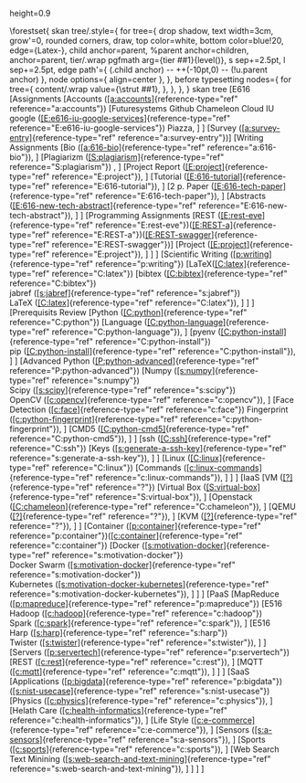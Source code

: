 height=0.9

\forestset{
  skan tree/.style={
    for tree={
      drop shadow,
      text width=3cm,
      grow'=0,
      rounded corners,
      draw,
      top color=white,
      bottom color=blue!20,
      edge={Latex-},
      child anchor=parent,
      %parent anchor=children,
      anchor=parent,
      tier/.wrap pgfmath arg={tier ##1}{level()},
      s sep+=2.5pt,
      l sep+=2.5pt,
      edge path'={
        (.child anchor) -- ++(-10pt,0) -- (!u.parent anchor)
      },
      node options={ align=center },
    },
    before typesetting nodes={
      for tree={
        content/.wrap value={\strut ##1},
      },
    },
  },
}
skan tree \[E616 \[Assignments \[Accounts
([\[a:accounts\]](#a:accounts){reference-type="ref"
reference="a:accounts"}) \[Futuresystems Github Chameleon Cloud IU
google
([\[E:e616-iu-google-services\]](#E:e616-iu-google-services){reference-type="ref"
reference="E:e616-iu-google-services"}) Piazza, \] \] \[Survey
([\[a:survey-entry\]](#a:survey-entry){reference-type="ref"
reference="a:survey-entry"})\] \[Writing Assignments \[Bio
([\[a:616-bio\]](#a:616-bio){reference-type="ref"
reference="a:616-bio"}), \] \[Plagiarizm
([\[S:plagiarism\]](#S:plagiarism){reference-type="ref"
reference="S:plagiarism"}) , \] \[Project Report
([\[E:project\]](#E:project){reference-type="ref"
reference="E:project"}), \] \[Tutorial
([\[E:616-tutorial\]](#E:616-tutorial){reference-type="ref"
reference="E:616-tutorial"}), \] \[2 p. Paper
([\[E:616-tech-paper\]](#E:616-tech-paper){reference-type="ref"
reference="E:616-tech-paper"}), \] \[Abstracts
([\[E:616-new-tech-abstract\]](#E:616-new-tech-abstract){reference-type="ref"
reference="E:616-new-tech-abstract"}), \] \] \[Programming Assignments
\[REST ([\[E:rest-eve\]](#E:rest-eve){reference-type="ref"
reference="E:rest-eve"})([\[E:REST-a\]](#E:REST-a){reference-type="ref"
reference="E:REST-a"})([\[E:REST-swagger\]](#E:REST-swagger){reference-type="ref"
reference="E:REST-swagger"})\] \[Project
([\[E:project\]](#E:project){reference-type="ref"
reference="E:project"}), \] \] \] \[Scientific Writing
([\[p:writing\]](#p:writing){reference-type="ref"
reference="p:writing"})
\[LaTeX([\[C:latex\]](#C:latex){reference-type="ref"
reference="C:latex"}) \[bibtex
([\[C:bibtex\]](#C:bibtex){reference-type="ref" reference="C:bibtex"})\
jabref ([\[s:jabref\]](#s:jabref){reference-type="ref"
reference="s:jabref"})\
LaTeX ([\[C:latex\]](#C:latex){reference-type="ref"
reference="C:latex"}), \] \] \] \[Prerequisits Review \[Python
([\[C:python\]](#C:python){reference-type="ref" reference="C:python"})
\[Language
([\[C:python-language\]](#C:python-language){reference-type="ref"
reference="C:python-language"}), \] \[pyenv
([\[C:python-install\]](#C:python-install){reference-type="ref"
reference="C:python-install"})\
pip ([\[C:python-install\]](#C:python-install){reference-type="ref"
reference="C:python-install"}), \] \] \[Advanced Python
([\[P:python-advanced\]](#P:python-advanced){reference-type="ref"
reference="P:python-advanced"}) \[Numpy
([\[s:numpy\]](#s:numpy){reference-type="ref" reference="s:numpy"})\
Scipy ([\[s:scipy\]](#s:scipy){reference-type="ref"
reference="s:scipy"})\
OpenCV ([\[c:opencv\]](#c:opencv){reference-type="ref"
reference="c:opencv"}), \] \[Face Detection
([\[c:face\]](#c:face){reference-type="ref" reference="c:face"})
Fingerprint
([\[c:python-fingerprint\]](#c:python-fingerprint){reference-type="ref"
reference="c:python-fingerprint"}), \] \[CMD5
([\[C:python-cmd5\]](#C:python-cmd5){reference-type="ref"
reference="C:python-cmd5"}), \] \] \[ssh
([\[C:ssh\]](#C:ssh){reference-type="ref" reference="C:ssh"}) \[Keys
([\[s:generate-a-ssh-key\]](#s:generate-a-ssh-key){reference-type="ref"
reference="s:generate-a-ssh-key"}), \] \] \[Linux
([\[C:linux\]](#C:linux){reference-type="ref" reference="C:linux"})
\[Commands
([\[c:linux-commands\]](#c:linux-commands){reference-type="ref"
reference="c:linux-commands"}), \] \] \] \[IaaS \[VM
([\[?\]](#?){reference-type="ref" reference="?"}) \[Virtual Box
([\[S:virtual-box\]](#S:virtual-box){reference-type="ref"
reference="S:virtual-box"}), \] \[Openstack
([\[C:chameleon\]](#C:chameleon){reference-type="ref"
reference="C:chameleon"}), \] \[QEMU ([\[?\]](#?){reference-type="ref"
reference="?"}), \] \[KVM ([\[?\]](#?){reference-type="ref"
reference="?"}), \] \] \[Container
([\[p:container\]](#p:container){reference-type="ref"
reference="p:container"})([\[c:container\]](#c:container){reference-type="ref"
reference="c:container"}) \[Docker
([\[s:motivation-docker\]](#s:motivation-docker){reference-type="ref"
reference="s:motivation-docker"})\
Docker Swarm
([\[s:motivation-docker\]](#s:motivation-docker){reference-type="ref"
reference="s:motivation-docker"})\
Kubernetes
([\[s:motivation-docker-kubernetes\]](#s:motivation-docker-kubernetes){reference-type="ref"
reference="s:motivation-docker-kubernetes"}), \] \] \] \[PaaS
\[MapReduce ([\[p:mapreduce\]](#p:mapreduce){reference-type="ref"
reference="p:mapreduce"}) \[E516\
Hadoop ([\[c:hadoop\]](#c:hadoop){reference-type="ref"
reference="c:hadoop"})\
Spark ([\[c:spark\]](#c:spark){reference-type="ref"
reference="c:spark"}), \] \[E516\
Harp ([\[s:harp\]](#s:harp){reference-type="ref" reference="s:harp"})\
Twister ([\[s:twister\]](#s:twister){reference-type="ref"
reference="s:twister"}), \] \] \[Servers
([\[p:servertech\]](#p:servertech){reference-type="ref"
reference="p:servertech"}) \[REST
([\[c:rest\]](#c:rest){reference-type="ref" reference="c:rest"}), \]
\[MQTT ([\[c:mqtt\]](#c:mqtt){reference-type="ref" reference="c:mqtt"}),
\] \] \] \[SaaS \[Applications
([\[p:bigdata\]](#p:bigdata){reference-type="ref"
reference="p:bigdata"})([\[s:nist-usecase\]](#s:nist-usecase){reference-type="ref"
reference="s:nist-usecase"}) \[Physics
([\[c:physics\]](#c:physics){reference-type="ref"
reference="c:physics"}), \] \[Helath Care
([\[c:health-informatics\]](#c:health-informatics){reference-type="ref"
reference="c:health-informatics"}), \] \[Life Style
([\[c:e-commerce\]](#c:e-commerce){reference-type="ref"
reference="c:e-commerce"}), \] \[Sensors
([\[s:a-sensors\]](#s:a-sensors){reference-type="ref"
reference="s:a-sensors"}), \] \[Sports
([\[c:sports\]](#c:sports){reference-type="ref" reference="c:sports"}),
\] \[Web Search\
Text Minining
([\[s:web-search-and-text-mining\]](#s:web-search-and-text-mining){reference-type="ref"
reference="s:web-search-and-text-mining"}), \] \] \] \]
